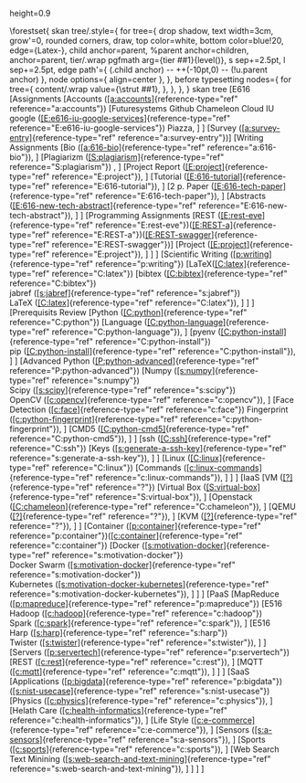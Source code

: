 height=0.9

\forestset{
  skan tree/.style={
    for tree={
      drop shadow,
      text width=3cm,
      grow'=0,
      rounded corners,
      draw,
      top color=white,
      bottom color=blue!20,
      edge={Latex-},
      child anchor=parent,
      %parent anchor=children,
      anchor=parent,
      tier/.wrap pgfmath arg={tier ##1}{level()},
      s sep+=2.5pt,
      l sep+=2.5pt,
      edge path'={
        (.child anchor) -- ++(-10pt,0) -- (!u.parent anchor)
      },
      node options={ align=center },
    },
    before typesetting nodes={
      for tree={
        content/.wrap value={\strut ##1},
      },
    },
  },
}
skan tree \[E616 \[Assignments \[Accounts
([\[a:accounts\]](#a:accounts){reference-type="ref"
reference="a:accounts"}) \[Futuresystems Github Chameleon Cloud IU
google
([\[E:e616-iu-google-services\]](#E:e616-iu-google-services){reference-type="ref"
reference="E:e616-iu-google-services"}) Piazza, \] \] \[Survey
([\[a:survey-entry\]](#a:survey-entry){reference-type="ref"
reference="a:survey-entry"})\] \[Writing Assignments \[Bio
([\[a:616-bio\]](#a:616-bio){reference-type="ref"
reference="a:616-bio"}), \] \[Plagiarizm
([\[S:plagiarism\]](#S:plagiarism){reference-type="ref"
reference="S:plagiarism"}) , \] \[Project Report
([\[E:project\]](#E:project){reference-type="ref"
reference="E:project"}), \] \[Tutorial
([\[E:616-tutorial\]](#E:616-tutorial){reference-type="ref"
reference="E:616-tutorial"}), \] \[2 p. Paper
([\[E:616-tech-paper\]](#E:616-tech-paper){reference-type="ref"
reference="E:616-tech-paper"}), \] \[Abstracts
([\[E:616-new-tech-abstract\]](#E:616-new-tech-abstract){reference-type="ref"
reference="E:616-new-tech-abstract"}), \] \] \[Programming Assignments
\[REST ([\[E:rest-eve\]](#E:rest-eve){reference-type="ref"
reference="E:rest-eve"})([\[E:REST-a\]](#E:REST-a){reference-type="ref"
reference="E:REST-a"})([\[E:REST-swagger\]](#E:REST-swagger){reference-type="ref"
reference="E:REST-swagger"})\] \[Project
([\[E:project\]](#E:project){reference-type="ref"
reference="E:project"}), \] \] \] \[Scientific Writing
([\[p:writing\]](#p:writing){reference-type="ref"
reference="p:writing"})
\[LaTeX([\[C:latex\]](#C:latex){reference-type="ref"
reference="C:latex"}) \[bibtex
([\[C:bibtex\]](#C:bibtex){reference-type="ref" reference="C:bibtex"})\
jabref ([\[s:jabref\]](#s:jabref){reference-type="ref"
reference="s:jabref"})\
LaTeX ([\[C:latex\]](#C:latex){reference-type="ref"
reference="C:latex"}), \] \] \] \[Prerequisits Review \[Python
([\[C:python\]](#C:python){reference-type="ref" reference="C:python"})
\[Language
([\[C:python-language\]](#C:python-language){reference-type="ref"
reference="C:python-language"}), \] \[pyenv
([\[C:python-install\]](#C:python-install){reference-type="ref"
reference="C:python-install"})\
pip ([\[C:python-install\]](#C:python-install){reference-type="ref"
reference="C:python-install"}), \] \] \[Advanced Python
([\[P:python-advanced\]](#P:python-advanced){reference-type="ref"
reference="P:python-advanced"}) \[Numpy
([\[s:numpy\]](#s:numpy){reference-type="ref" reference="s:numpy"})\
Scipy ([\[s:scipy\]](#s:scipy){reference-type="ref"
reference="s:scipy"})\
OpenCV ([\[c:opencv\]](#c:opencv){reference-type="ref"
reference="c:opencv"}), \] \[Face Detection
([\[c:face\]](#c:face){reference-type="ref" reference="c:face"})
Fingerprint
([\[c:python-fingerprint\]](#c:python-fingerprint){reference-type="ref"
reference="c:python-fingerprint"}), \] \[CMD5
([\[C:python-cmd5\]](#C:python-cmd5){reference-type="ref"
reference="C:python-cmd5"}), \] \] \[ssh
([\[C:ssh\]](#C:ssh){reference-type="ref" reference="C:ssh"}) \[Keys
([\[s:generate-a-ssh-key\]](#s:generate-a-ssh-key){reference-type="ref"
reference="s:generate-a-ssh-key"}), \] \] \[Linux
([\[C:linux\]](#C:linux){reference-type="ref" reference="C:linux"})
\[Commands
([\[c:linux-commands\]](#c:linux-commands){reference-type="ref"
reference="c:linux-commands"}), \] \] \] \[IaaS \[VM
([\[?\]](#?){reference-type="ref" reference="?"}) \[Virtual Box
([\[S:virtual-box\]](#S:virtual-box){reference-type="ref"
reference="S:virtual-box"}), \] \[Openstack
([\[C:chameleon\]](#C:chameleon){reference-type="ref"
reference="C:chameleon"}), \] \[QEMU ([\[?\]](#?){reference-type="ref"
reference="?"}), \] \[KVM ([\[?\]](#?){reference-type="ref"
reference="?"}), \] \] \[Container
([\[p:container\]](#p:container){reference-type="ref"
reference="p:container"})([\[c:container\]](#c:container){reference-type="ref"
reference="c:container"}) \[Docker
([\[s:motivation-docker\]](#s:motivation-docker){reference-type="ref"
reference="s:motivation-docker"})\
Docker Swarm
([\[s:motivation-docker\]](#s:motivation-docker){reference-type="ref"
reference="s:motivation-docker"})\
Kubernetes
([\[s:motivation-docker-kubernetes\]](#s:motivation-docker-kubernetes){reference-type="ref"
reference="s:motivation-docker-kubernetes"}), \] \] \] \[PaaS
\[MapReduce ([\[p:mapreduce\]](#p:mapreduce){reference-type="ref"
reference="p:mapreduce"}) \[E516\
Hadoop ([\[c:hadoop\]](#c:hadoop){reference-type="ref"
reference="c:hadoop"})\
Spark ([\[c:spark\]](#c:spark){reference-type="ref"
reference="c:spark"}), \] \[E516\
Harp ([\[s:harp\]](#s:harp){reference-type="ref" reference="s:harp"})\
Twister ([\[s:twister\]](#s:twister){reference-type="ref"
reference="s:twister"}), \] \] \[Servers
([\[p:servertech\]](#p:servertech){reference-type="ref"
reference="p:servertech"}) \[REST
([\[c:rest\]](#c:rest){reference-type="ref" reference="c:rest"}), \]
\[MQTT ([\[c:mqtt\]](#c:mqtt){reference-type="ref" reference="c:mqtt"}),
\] \] \] \[SaaS \[Applications
([\[p:bigdata\]](#p:bigdata){reference-type="ref"
reference="p:bigdata"})([\[s:nist-usecase\]](#s:nist-usecase){reference-type="ref"
reference="s:nist-usecase"}) \[Physics
([\[c:physics\]](#c:physics){reference-type="ref"
reference="c:physics"}), \] \[Helath Care
([\[c:health-informatics\]](#c:health-informatics){reference-type="ref"
reference="c:health-informatics"}), \] \[Life Style
([\[c:e-commerce\]](#c:e-commerce){reference-type="ref"
reference="c:e-commerce"}), \] \[Sensors
([\[s:a-sensors\]](#s:a-sensors){reference-type="ref"
reference="s:a-sensors"}), \] \[Sports
([\[c:sports\]](#c:sports){reference-type="ref" reference="c:sports"}),
\] \[Web Search\
Text Minining
([\[s:web-search-and-text-mining\]](#s:web-search-and-text-mining){reference-type="ref"
reference="s:web-search-and-text-mining"}), \] \] \] \]
